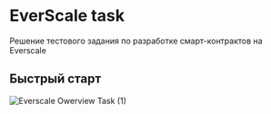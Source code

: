 EverScale task
=============
Решение тестового задания по разработке смарт-контрактов на Everscale

Быстрый старт
-------
![Everscale Owerview Task (1)](https://user-images.githubusercontent.com/44347958/184531923-e2615f63-51de-44ef-87c3-60a20cc2e905.svg)
